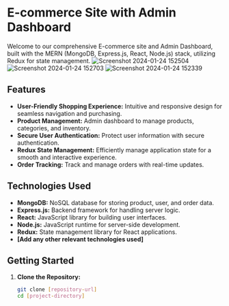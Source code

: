 # E-commerce Site with Admin Dashboard

Welcome to our comprehensive E-commerce site and Admin Dashboard, built with the MERN (MongoDB, Express.js, React, Node.js) stack, utilizing Redux for state management.
![Screenshot 2024-01-24 152504](https://github.com/Sujith-Rajan/Advanced-Todo/assets/140044515/76d85b37-c874-4698-9ac7-971f0e24fa55)
![Screenshot 2024-01-24 152703](https://github.com/Sujith-Rajan/Advanced-Todo/assets/140044515/b87db03f-5455-4912-b632-3335f3ba317f)
![Screenshot 2024-01-24 152339](https://github.com/Sujith-Rajan/Advanced-Todo/assets/140044515/6897e227-e299-4eae-8d32-e6e67f780dff)


## Features

- **User-Friendly Shopping Experience:** Intuitive and responsive design for seamless navigation and purchasing.
- **Product Management:** Admin dashboard to manage products, categories, and inventory.
- **Secure User Authentication:** Protect user information with secure authentication.
- **Redux State Management:** Efficiently manage application state for a smooth and interactive experience.
- **Order Tracking:** Track and manage orders with real-time updates.

## Technologies Used

- **MongoDB:** NoSQL database for storing product, user, and order data.
- **Express.js:** Backend framework for handling server logic.
- **React:** JavaScript library for building user interfaces.
- **Node.js:** JavaScript runtime for server-side development.
- **Redux:** State management library for React applications.
- **[Add any other relevant technologies used]**

## Getting Started

1. **Clone the Repository:**
   ```bash
   git clone [repository-url]
   cd [project-directory]

